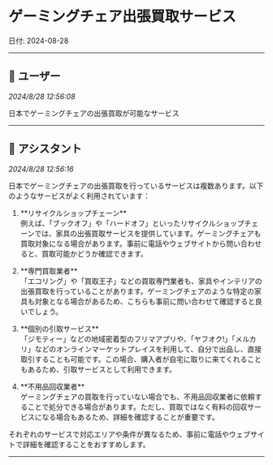 # ゲーミングチェア出張買取サービス

日付: 2024-08-28

---

## 👤 ユーザー
*2024/8/28 12:56:08*

日本でゲーミングチェアの出張買取が可能なサービス

---

## 🤖 アシスタント
*2024/8/28 12:56:16*

日本でゲーミングチェアの出張買取を行っているサービスは複数あります。以下のようなサービスがよく利用されています：

1. \*\*リサイクルショップチェーン\*\*  
   例えば、「ブックオフ」や「ハードオフ」といったリサイクルショップチェーンでは、家具の出張買取サービスを提供しています。ゲーミングチェアも買取対象になる場合があります。事前に電話やウェブサイトから問い合わせると、買取可能かどうか確認できます。

2. \*\*専門買取業者\*\*  
   「エコリング」や「買取王子」などの買取専門業者も、家具やインテリアの出張買取を行っていることがあります。ゲーミングチェアのような特定の家具も対象となる場合があるため、こちらも事前に問い合わせて確認すると良いでしょう。

3. \*\*個別の引取サービス\*\*  
   「ジモティー」などの地域密着型のフリマアプリや、「ヤフオク!」「メルカリ」などのオンラインマーケットプレイスを利用して、自分で出品し、直接取引することも可能です。この場合、購入者が自宅に取りに来てくれることもあるため、引取サービスとして利用できます。

4. \*\*不用品回収業者\*\*  
   ゲーミングチェアの買取を行っていない場合でも、不用品回収業者に依頼することで処分できる場合があります。ただし、買取ではなく有料の回収サービスになる場合もあるため、詳細を確認することが重要です。

それぞれのサービスで対応エリアや条件が異なるため、事前に電話やウェブサイトで詳細を確認することをおすすめします。

---
